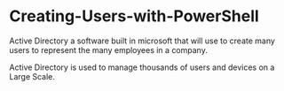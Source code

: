 # Creating-Users-with-PowerShell
Active Directory a software built in microsoft that will use to create many users to represent the many employees in a company.

Active Directory is used to manage thousands of users and devices on a Large Scale.
